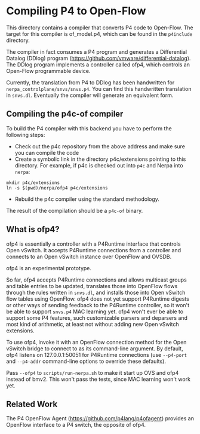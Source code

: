 # Compiling P4 to Open-Flow

This directory contains a compiler that converts P4 code to Open-Flow.
The target for this compiler is of_model.p4, which can be found in the
`p4include` directory.

The compiler in fact consumes a P4 program and generates a
Differential Datalog (DDlog) program
(https://github.com/vmware/differential-datalog).  The DDlog program
implements a controller called ofp4, which controls an Open-Flow
programmable device.

Currently, the translation from P4 to DDlog has been handwritten for
`nerpa_controlplane/snvs/snvs.p4`.  You can find this handwritten
translation in `snvs.dl`.  Eventually the compiler will generate an
equivalent form.

## Compiling the p4c-of compiler

To build the P4 compiler with this backend you have to perform the
following steps:

* Check out the p4c repository from the above address and make sure you can compile the code
* Create a symbolic link in the directory p4c/extensions pointing to this directory.
For example, if p4c is checked out into `p4c` and Nerpa into `nerpa`:

```
mkdir p4c/extensions
ln -s $(pwd)/nerpa/ofp4 p4c/extensions
```

* Rebuild the p4c compiler using the standard methodology.

The result of the compilation should be a `p4c-of` binary.

## What is ofp4?

ofp4 is essentially a controller with a P4Runtime interface that
controls Open vSwitch.  It accepts P4Runtime connections from a
controller and connects to an Open vSwitch instance over OpenFlow and
OVSDB.

ofp4 is an experimental prototype.

So far, ofp4 accepts P4Runtime connections and allows multicast groups
and table entries to be updated, translates those into OpenFlow flows
through the rules written in `snvs.dl`, and installs those into Open
vSwitch flow tables using OpenFlow.  ofp4 does not yet support
P4Runtime digests or other ways of sending feedback to the P4Runtime
controller, so it won't be able to support `snvs.p4` MAC learning yet.
ofp4 won't ever be able to support some P4 features, such customizable
parsers and deparsers and most kind of arithmetic, at least not
without adding new Open vSwitch extensions.

To use ofp4, invoke it with an OpenFlow connection method for the Open
vSwitch bridge to connect to as its command-line argument.  By
default, ofp4 listens on 127.0.0.1:50051 for P4Runtime connections
(use `--p4-port` and `--p4-addr` command-line options to override
these defaults).

Pass `--ofp4` to `scripts/run-nerpa.sh` to make it start up OVS and
ofp4 instead of bmv2.  This won't pass the tests, since MAC learning
won't work yet.

## Related Work

The P4 OpenFlow Agent (https://github.com/p4lang/p4ofagent) provides
an OpenFlow interface to a P4 switch, the opposite of ofp4.
